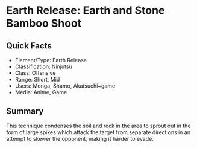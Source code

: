 # Earth Release: Earth and Stone Bamboo Shoot

## Quick Facts
- Element/Type: Earth Release
- Classification: Ninjutsu
- Class: Offensive
- Range: Short, Mid
- Users: Monga, Shamo, Akatsuchi~game
- Media: Anime, Game

## Summary
This technique condenses the soil and rock in the area to sprout out in the form of large spikes which attack the target from separate directions in an attempt to skewer the opponent, making it harder to evade.
